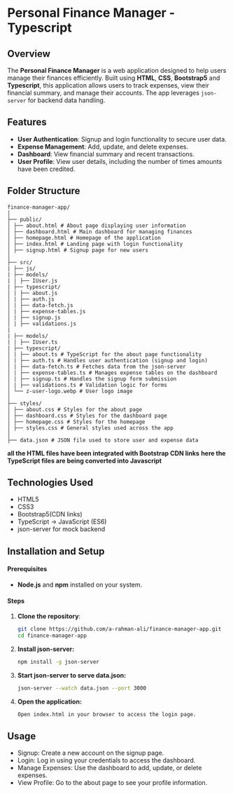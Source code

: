 # Personal Finance Manager - Typescript

## Overview

The **Personal Finance Manager** is a web application designed to help users manage their finances efficiently. Built using **HTML**, **CSS**, **Bootstrap5** and **Typescript**, this application allows users to track expenses, view their financial summary, and manage their accounts. The app leverages `json-server` for backend data handling.


## Features

- **User Authentication**: Signup and login functionality to secure user data.
- **Expense Management**: Add, update, and delete expenses.
- **Dashboard**: View financial summary and recent transactions.
- **User Profile**: View user details, including the number of times amounts have been credited.

## Folder Structure

    finance-manager-app/
    │
    ├── public/
    │ ├── about.html # About page displaying user information
    │ ├── dashboard.html # Main dashboard for managing finances
    │ ├── homepage.html # Homepage of the application
    │ ├── index.html # Landing page with login functionality
    │ ├── signup.html # Signup page for new users 
    │
    ├── src/
    | ├── js/
    | ├── models/
    | | ├── IUser.js
    | ├── typescript/
    │ | ├── about.js 
    │ | ├── auth.js 
    │ | ├── data-fetch.js 
    │ | ├── expense-tables.js 
    │ | ├── signup.js 
    │ | ├── validations.js 
    |
    | ├── models/
    | | ├── IUser.ts
    | ├── typescript/
    │ | ├── about.ts # TypeScript for the about page functionality
    │ | ├── auth.ts # Handles user authentication (signup and login)
    │ | ├── data-fetch.ts # Fetches data from the json-server
    │ | ├── expense-tables.ts # Manages expense tables on the dashboard
    │ | ├── signup.ts # Handles the signup form submission
    │ | ├── validations.ts # Validation logic for forms
    │ └── z-user-logo.webp # User logo image
    │
    ├── styles/
    │ ├── about.css # Styles for the about page
    │ ├── dashboard.css # Styles for the dashboard page
    │ ├── homepage.css # Styles for the homepage
    │ ├── styles.css # General styles used across the app
    │
    ├── data.json # JSON file used to store user and expense data

**all the HTML files have been integrated with Bootstrap CDN links**
**here the TypeScript files are being converted into Javascript**

## Technologies Used
- HTML5
- CSS3
- Bootstrap5(CDN links)
- TypeScript -> JavaScript (ES6)
- json-server for mock backend

## Installation and Setup

#### Prerequisites
- **Node.js** and **npm** installed on your system.

#### Steps
1. **Clone the repository**:
   ```bash
   git clone https://github.com/a-rahman-ali/finance-manager-app.git
   cd finance-manager-app
2. **Install json-server:**
    ```bash
    npm install -g json-server
3. **Start json-server to serve data.json:**
    ```bash
    json-server --watch data.json --port 3000
4. **Open the application:**
    ```bash
    Open index.html in your browser to access the login page.
## Usage
- Signup: Create a new account on the signup page.
- Login: Log in using your credentials to access the dashboard.
- Manage Expenses: Use the dashboard to add, update, or delete expenses.
- View Profile: Go to the about page to see your profile information.
